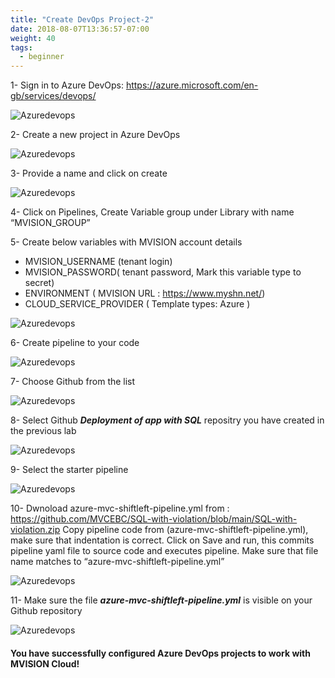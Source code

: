 ```yaml
---
title: "Create DevOps Project-2"
date: 2018-08-07T13:36:57-07:00
weight: 40
tags:
  - beginner
---
```


1- Sign in to Azure DevOps: https://azure.microsoft.com/en-gb/services/devops/

![Azuredevops](/images/mfe/AzureDevOps.png?classes=border,shadow)

2- Create a new project in Azure DevOps

![Azuredevops](/images/mfe/devops-project.png?classes=border,shadow)

3- Provide a name and click on create

![Azuredevops](/images/mfe/new-project.png?classes=border,shadow)

4- Click on Pipelines, Create Variable group under Library with name “MVISION_GROUP”

5- Create below variables with MVISION account details

  - MVISION_USERNAME (tenant login)
  - MVISION_PASSWORD( tenant password, Mark this variable type to secret)
  - ENVIRONMENT ( MVISION URL : https://www.myshn.net/)
  - CLOUD_SERVICE_PROVIDER ( Template types: Azure ) 

![Azuredevops](/images/mfe/variable2.png?classes=border,shadow)

6- Create pipeline to your code

![Azuredevops](/images/mfe/newpipeline.png?classes=border,shadow)

7- Choose Github from the list

![Azuredevops](/images/mfe/gitcode.png?classes=border,shadow)

8- Select Github ***Deployment of app with SQL*** repositry you have created in the previous lab

![Azuredevops](/images/mfe/selectrepo.png?classes=border,shadow)

9- Select the starter pipeline

![Azuredevops](/images/mfe/starter-pipeline.png?classes=border,shadow)

10-  Dwnoload azure-mvc-shiftleft-pipeline.yml from : https://github.com/MVCEBC/SQL-with-violation/blob/main/SQL-with-violation.zip
Copy pipeline code from (azure-mvc-shiftleft-pipeline.yml), make sure that indentation is correct. Click on Save and run, this commits pipeline yaml file to source code and executes pipeline. Make sure that file name matches to “azure-mvc-shiftleft-pipeline.yml”

![Azuredevops](/images/mfe/codepipeline-yaml.png?classes=border,shadow)

11- Make sure the file ***azure-mvc-shiftleft-pipeline.yml*** is visible on your Github repository

![Azuredevops](/images/mfe/github-yaml.png?classes=border,shadow)
#### You have successfully configured Azure DevOps projects to work with MVISION Cloud!  
